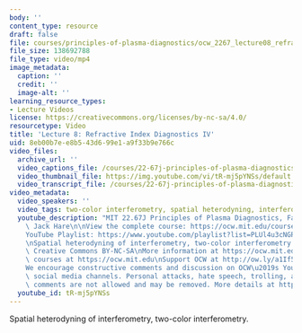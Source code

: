 ```yaml
---
body: ''
content_type: resource
draft: false
file: courses/principles-of-plasma-diagnostics/ocw_2267_lecture08_refractive_4-v3_360p_16_9.mp4
file_size: 138692788
file_type: video/mp4
image_metadata:
  caption: ''
  credit: ''
  image-alt: ''
learning_resource_types:
- Lecture Videos
license: https://creativecommons.org/licenses/by-nc-sa/4.0/
resourcetype: Video
title: 'Lecture 8: Refractive Index Diagnostics IV'
uid: 8eb00b7e-e8b5-43d6-99e1-a9f33b9e766c
video_files:
  archive_url: ''
  video_captions_file: /courses/22-67j-principles-of-plasma-diagnostics-fall-2023/ocw_2267_lecture08_refractive_4-v3_captions.vtt
  video_thumbnail_file: https://img.youtube.com/vi/tR-mj5pYNSs/default.jpg
  video_transcript_file: /courses/22-67j-principles-of-plasma-diagnostics-fall-2023/ocw_2267_lecture08_refractive_4-v3_transcript.pdf
video_metadata:
  video_speakers: ''
  video_tags: two-color interferometry, spatial heterodyning, interferometry
  youtube_description: "MIT 22.67J Principles of Plasma Diagnostics, Fall 2023\nInstructor:\
    \ Jack Hare\n\nView the complete course: https://ocw.mit.edu/courses/22-67j-principles-of-plasma-diagnostics-fall-2023/\n\
    YouTube Playlist: https://www.youtube.com/playlist?list=PLUl4u3cNGP61wK-NwYKZMuABl_eHBmhu4\n\
    \nSpatial heterodyning of interferometry, two-color interferometry.\n\nLicense:\
    \ Creative Commons BY-NC-SA\nMore information at https://ocw.mit.edu/terms\nMore\
    \ courses at https://ocw.mit.edu\nSupport OCW at http://ow.ly/a1If50zVRlQ\n\n\
    We encourage constructive comments and discussion on OCW\u2019s YouTube and other\
    \ social media channels. Personal attacks, hate speech, trolling, and inappropriate\
    \ comments are not allowed and may be removed. More details at https://ocw.mit.edu/comments."
  youtube_id: tR-mj5pYNSs
---
```

Spatial heterodyning of interferometry, two-color interferometry.